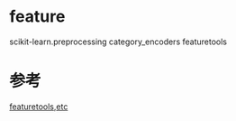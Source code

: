 # feature


scikit-learn.preprocessing
category_encoders
featuretools


# 参考
[featuretools,etc](https://qiita.com/Hyperion13fleet/items/4eaca365f28049fe11c7)

